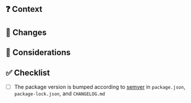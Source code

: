 <!-- ☝️ make the title meaningful -->

## ❓ Context
<!-- why this change is made --> 

## 🚀 Changes
<!-- what this PR does -->

## 💬 Considerations
<!-- additional info for reviewing, discussion topics -->

## ✅ Checklist

- [ ] The package version is bumped according to [semver](https://semver.org) in `package.json`, `package-lock.json`, and `CHANGELOG.md`
